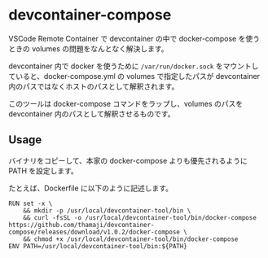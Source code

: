 devcontainer-compose
====

VSCode Remote Container で devcontainer の中で docker-compose を使うときの volumes の問題をなんとなく解決します。

devcontainer 内で docker を使うために `/var/run/docker.sock` をマウントしていると、docker-compose.yml の volumes で指定したパスが devcontainer 内のパスではなくホストのパスとして解釈されます。

このツールは docker-compose コマンドをラップし、volumes のパスを devcontainer 内のパスとして解釈させるものです。

## Usage

バイナリをコピーして、本家の docker-compose よりも優先されるように PATH を設定します。

たとえば、Dockerfile に以下のように記述します。

```
RUN set -x \
    && mkdir -p /usr/local/devcontainer-tool/bin \
    && curl -fsSL -o /usr/local/devcontainer-tool/bin/docker-compose https://github.com/thamaji/devcontainer-compose/releases/download/v1.0.2/docker-compose \
    && chmod +x /usr/local/devcontainer-tool/bin/docker-compose
ENV PATH=/usr/local/devcontainer-tool/bin:${PATH}
```
